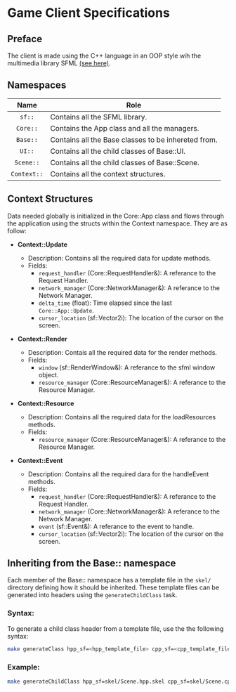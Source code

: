 # Game Client Specifications

## Preface
The client is made using the C++ language in an OOP style wih the multimedia library SFML [(see here)](https://sfml-dev.org).

## <a id="Namespaces"></a> Namespaces
| Name        | Role                                                |
| :---------: | --------------------------------------------------- |
| `sf::`      | Contains all the SFML library.                      |
| `Core::`    | Contains the App class and all the managers.        |
| `Base::`    | Contains all the Base classes to be inhereted from. |
| `UI::`      | Contains all the child classes of Base::UI.         |
| `Scene::`   | Contains all the child classes of Base::Scene.      |
| `Context::` | Contains all the context structures.                |

## <a id="Context-Structures"> Context Structures
Data needed globally is initialized in the Core::App class and flows through the application using the structs within the Context namespace. They are as follow:

- **Context::Update**
    - Description: Contains all the required data for update methods.
    - Fields:
        - `request_handler` (Core::RequestHandler&): A referance to the Request Handler.
        - `network_manager` (Core::NetworkManager&): A referance to the Network Manager.
        - `delta_time` (float): Time elapsed since the last `Core::App::Update`.
        - `cursor_location` (sf::Vector2i): The location of the cursor on the screen.

- **Context::Render**
    - Description: Contais all the required data for the render methods.
    - Fields:
        - `window` (sf::RenderWindow&): A referance to the sfml window object.
        - `resource_manager` (Core::ResourceManager&): A referance to the Resource Manager.

- **Context::Resource**
    - Description: Contains all the required data for the loadResources methods.
    - Fields:
        - `resource_manager` (Core::ResourceManager&): A referance to the Resource Manager.

- **Context::Event**
    - Description: Contains all the required dara for the handleEvent methods.
    - Fields:
        - `request_handler` (Core::RequestHandler&): A referance to the Request Handler.
        - `network_manager` (Core::NetworkManager&): A referance to the Network Manager.
        - `event` (sf::Event&): A referance to the event to handle. 
        - `cursor_location` (sf::Vector2i): The location of the cursor on the screen.

## <a id="Inheriting-From-Base"> Inheriting from the Base:: namespace
Each member of the Base:: namespace has a template file in the `skel/` directory defining how it should be inherited. These template files can be generated into headers using the `generateChildClass` task.

### Syntax:
To generate a child class header from a template file, use the the following syntax:

```bash
make generateClass hpp_sf=<hpp_template_file> cpp_sf=<cpp_template_file> out_dir=<output_location> name=<name>
```

### Example:

```bash
make generateChildClass hpp_sf=skel/Scene.hpp.skel cpp_sf=skel/Scene.cpp.skel out_dir=src/Scene/Game/ name=Game
